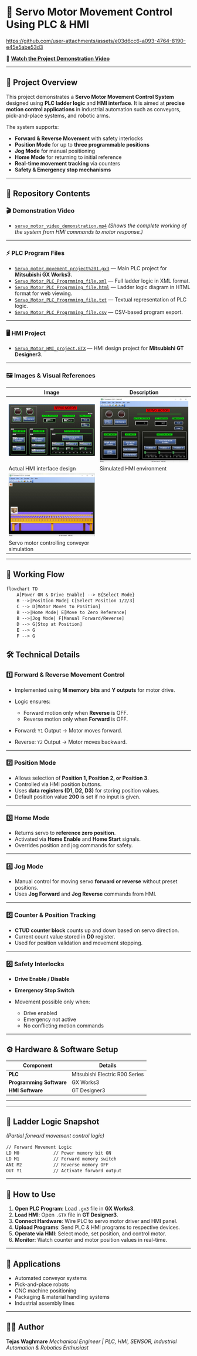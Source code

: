 # 🚀 Servo Motor Movement Control Using PLC & HMI











https://github.com/user-attachments/assets/e03d6cc6-a093-4764-8190-e45e5abe53d3






🎥 **[Watch the Project Demonstration Video](https://github.com/tejascw/Servo-Motor-control_Project_Using_PLC-HMI/blob/main/servo_motor_video_demonstration.mp4)**




---

## 📖 Project Overview

This project demonstrates a **Servo Motor Movement Control System** designed using **PLC ladder logic** and **HMI interface**.
It is aimed at **precise motion control applications** in industrial automation such as conveyors, pick-and-place systems, and robotic arms.

The system supports:

* **Forward & Reverse Movement** with safety interlocks
* **Position Mode** for up to **three programmable positions**
* **Jog Mode** for manual positioning
* **Home Mode** for returning to initial reference
* **Real-time movement tracking** via counters
* **Safety & Emergency stop mechanisms**

---

## 📂 Repository Contents

### 🎬 **Demonstration Video**

* [`servo_motor_video_demonstration.mp4`](./servo_motor_video_demonstration.mp4)
  *(Shows the complete working of the system from HMI commands to motor response.)*

---

### ⚡ **PLC Program Files**

* [`Servo_moter_movement_project%201.gx3`](https://github.com/tejascw/Servo-Motor-control_Project_Using_PLC-HMI/blob/main/./Servo_moter_movement_project%201.gx3) — Main PLC project for **Mitsubishi GX Works3**.
* [`Servo_Motor_PLC_Progrmming_file.xml`](https://github.com/tejascw/Servo-Motor-control_Project_Using_PLC-HMI/blob/main//Servo_Motor_PLC_Progrmming_file.xml) — Full ladder logic in XML format.
* [`Servo_Motor_PLC_Progrmming_file.html`](https://github.com/tejascw/Servo-Motor-control_Project_Using_PLC-HMI/blob/main//Servo_Motor_PLC_Progrmming_file.html) — Ladder logic diagram in HTML format for web viewing.
* [`Servo_Motor_PLC_Progrmming_file.txt`](https://github.com/tejascw/Servo-Motor-control_Project_Using_PLC-HMI/blob/main//Servo_Motor_PLC_Progrmming_file.txt) — Textual representation of PLC logic.
* [`Servo_Motor_PLC_Progrmming_file.csv`](https://github.com/tejascw/Servo-Motor-control_Project_Using_PLC-HMI/blob/main//Servo_Motor_PLC_Progrmming_file.csv) — CSV-based program export.

---

### 🖥 **HMI Project**

* [`Servo_Motor_HMI_project.GTX`](https://github.com/tejascw/Servo-Motor-control_Project_Using_PLC-HMI/blob/main//Servo_Motor_HMI_project.GTX) — HMI design project for **Mitsubishi GT Designer3**.

---

### 🖼 **Images & Visual References**

| Image                                                                                      | Description                                 |
| ------------------------------------------------------------------------------------------ | ------------------------------------------- |
| ![Servo Motor HMI](https://github.com/tejascw/Servo-Motor-control_Project_Using_PLC-HMI/blob/main/Servo_Motor_HMI.jpg)                |         ![Simulated Servo HMI](https://github.com/tejascw/Servo-Motor-control_Project_Using_PLC-HMI/blob/main/Simulated_Servo_HMI.jpg)          |
| Actual HMI interface design| Simulated HMI environment |
| ![Servo Motor Conveyor Simulation](https://github.com/tejascw/Servo-Motor-control_Project_Using_PLC-HMI/blob/main/Servo(Conveyor)_Motor_Movement_Simulation%20.jpg) | 
| Servo motor controlling conveyor simulation  |

---

## 🔄 Working Flow

```mermaid
flowchart TD
    A[Power ON & Drive Enable] --> B{Select Mode}
    B -->|Position Mode| C[Select Position 1/2/3]
    C --> D[Motor Moves to Position]
    B -->|Home Mode| E[Move to Zero Reference]
    B -->|Jog Mode| F[Manual Forward/Reverse]
    D --> G[Stop at Position]
    E --> G
    F --> G
```


## 🛠 Technical Details

### **1️⃣ Forward & Reverse Movement Control**

* Implemented using **M memory bits** and **Y outputs** for motor drive.
* Logic ensures:

  * Forward motion only when **Reverse** is OFF.
  * Reverse motion only when **Forward** is OFF.
* Forward: `Y1` Output → Motor moves forward.
* Reverse: `Y2` Output → Motor moves backward.

---

### **2️⃣ Position Mode**

* Allows selection of **Position 1, Position 2, or Position 3**.
* Controlled via HMI position buttons.
* Uses **data registers (D1, D2, D3)** for storing position values.
* Default position value **200** is set if no input is given.

---

### **3️⃣ Home Mode**

* Returns servo to **reference zero position**.
* Activated via **Home Enable** and **Home Start** signals.
* Overrides position and jog commands for safety.

---

### **4️⃣ Jog Mode**

* Manual control for moving servo **forward or reverse** without preset positions.
* Uses **Jog Forward** and **Jog Reverse** commands from HMI.

---

### **5️⃣ Counter & Position Tracking**

* **CTUD counter block** counts up and down based on servo direction.
* Current count value stored in **D0** register.
* Used for position validation and movement stopping.

---

### **6️⃣ Safety Interlocks**

* **Drive Enable / Disable**
* **Emergency Stop Switch**
* Movement possible only when:

  * Drive enabled
  * Emergency not active
  * No conflicting motion commands

---

## ⚙ Hardware & Software Setup

| Component                | Details                             |
| ------------------------ | ----------------------------------- |
| **PLC**                  | Mitsubishi Electric R00 Series      |
| **Programming Software** | GX Works3                           |
| **HMI Software**         | GT Designer3                        |


---


---

## 📜 Ladder Logic Snapshot

*(Partial forward movement control logic)*

```plaintext
// Forward Movement Logic
LD M0             // Power memory bit ON
LD M1             // Forward memory switch
ANI M2            // Reverse memory OFF
OUT Y1            // Activate forward output
```



---

## 🚀 How to Use

1. **Open PLC Program**: Load `.gx3` file in **GX Works3**.
2. **Load HMI**: Open `.GTX` file in **GT Designer3**.
3. **Connect Hardware**: Wire PLC to servo motor driver and HMI panel.
4. **Upload Programs**: Send PLC & HMI programs to respective devices.
5. **Operate via HMI**: Select mode, set position, and control motor.
6. **Monitor**: Watch counter and motor position values in real-time.

---

## 📌 Applications

* Automated conveyor systems
* Pick-and-place robots
* CNC machine positioning
* Packaging & material handling systems
* Industrial assembly lines

---

## 👨‍💻 Author

**Tejas Waghmare**
*Mechanical Engineer | PLC, HMI, SENSOR, Industrial Automation & Robotics Enthusiast*









